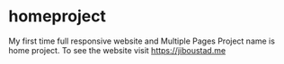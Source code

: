 # homeproject
My first time full responsive website  and Multiple Pages Project name is home project. To see the website visit https://jiboustad.me
